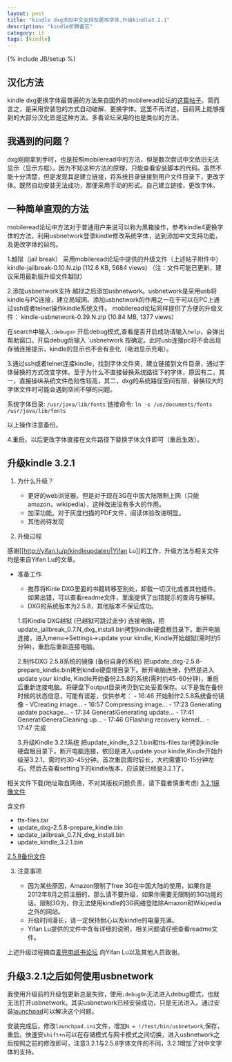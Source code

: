 ```yaml
---
layout: post
title: "kindle dxg添加中文支持及更改字体,升级kindle3.2.1"
description: "kindle折腾备忘"
category: it
tags: [kindle]
---
```

{% include JB/setup %}

## 汉化方法
kindle dxg更换字体最普遍的方法来自国外的mobileread论坛的[这篇帖子](http://www.mobileread.com/forums/showthread.php?t=88004)。简而言之，是采用安装包的方式自动破解、更换字体。这里不再详述，目前网上能够搜到的大部分汉化皆是这种方法。多看论坛采用的也是类似的方法。

## 我遇到的问题？
dxg刚刚拿到手时，也是按照mobileread中的方法，但是数次尝试中文依旧无法显示（显示方框）。因为不知这种方法的原理，只能查看安装脚本的代码。虽然不能十分清楚，但是发现其是建立链接，将系统目录链接到用户文件目录下，更改字体。既然自动安装无法成功，那便采用手动的形式。自己建立链接，更改字体。

## 一种简单直观的方法
mobileread论坛中方法对于普通用户来说可以称为黑箱操作，参考kindle4更换字体的方法，利用usbnetwork登录kindle修改系统字体，达到添加中文支持功能，及更改字体的目的。

1.越狱（jail break）
采用mobileread论坛中提供的升级文件（上述帖子附件中）
    kindle-jailbreak-0.10.N.zip (112.6 KB, 5684 views)
（注：文件可能已更新，建议采用最新版升级文件越狱）

2.添加usbnetwork支持
越狱之后添加usbnetwork。usbnetwork是采用usb将kindle与PC连接，建立局域网。添加usbnetwork的作用之一在于可以在PC上通过ssh或者telnet操作kindle系统文件。
mobileread论坛同样提供了方便的升级文件：
    kindle-usbnetwork-0.39.N.zip (10.84 MB, 1377 views）

在search中输入`;debugon` 开启debug模式,查看是否开启成功请输入`help`，会弹出帮助窗口。开启debug后输入 `usbnetwork 按确定。此时usb连接pc将不会出现存储连接提示，kindle的显示也不会有变化（电池显示充电）。

3.通过ssh或者telnet连接kindle，找到字体文件夹，建立链接到文件目录，通过字体替换的方式改变字体。至于为什么不直接替换系统路径下的字体，原因有二，其一，直接操纵系统文件危险性较高，其二，dxg的系统路径空间有限，替换较大的字体文件时可能会遇到空间不够的问题。

系统字体目录: `/usr/java/lib/fonts`
链接命令: `ln -s /us/documents/fonts /usr/java/lib/fonts`

以上操作注意备份。

4.重启。以后更改字体直接在文件路径下替换字体文件即可（重启生效）。


## 升级kindle 3.2.1


1. 为什么升级？
	- 更好的web浏览器。但是对于现在3G在中国大陆限制上网（只能amazon，wikipedia），这种改进没有多大的作用。
	- 加深功能。对于灰度扫描的PDF文件，阅读体验改进明显。
	- 其他尚待发现

2. 升级过程

感谢[[http://yifan.lu/p/kindleupdater/|Yifan Lu]]的工作，升级方法与相关文件均是来自Yifan Lu的文章。

- 准备工作
   - 推荐将Kinle DXG里面的书籍转移至别处，卸载一切汉化或者其他插件。如果出错，可以查看readme文件，里面提供了出错提示的查询与解释。
   - DXG的系统版本为2.5.8，其他版本不保证成功。

	1.将Kindle DXG越狱 (已越狱可跳过此步)
		连接电脑，把update_jailbreak_0.7.N_dxg_install.bin拷到kindle硬盘根目录下。断开电脑连接，进入menu->Settings->update your kindle, Kindle开始越狱(需时约5分钟)，重启后重新连接电脑。

	2.制作DXG 2.5.8系统的镜像 (备份自身的系统)
		把update_dxg-2.5.8-prepare_kindle.bin拷到kindle硬盘根目录下。断开电脑连接，仍然是进入update your kindle, Kindle开始备份2.5.8的系统(需时约45-60分钟)，重启后重新连接电脑。将硬盘下output目录拷贝到它处妥善保存。以下是我在备份时候的状态信息，可能有误差，仅供参考：
		- 16:46 开始制作2.5.8系统备份镜像 
		- VCreating image...
		- 16:57 Compressing image...
		- 17:23 Generating update package...
		- 17:34 GeneratiGenerating update...
		- 17:41 GeneratiGeneraCleaning up...
		- 17:46 GFlashing recovery kernel...
		- 17:47 完成

	3.升级Kindle 3.2.1系统
		把update_kindle_3.2.1.bin和tts-files.tar拷到kindle硬盘根目录下。断开电脑连接，依旧是进入update your kindle,Kindle开始升级至3.2.1，需时约30-45分钟。首次重启需时较长，大约需要10-15分钟左右。然后去查看setting下的kindle版本，应该就已经是3.2.1了。

相关文件下载(地址取自网络，不对其版权问题负责，请下载者慎重考虑)
[3.2.1镜像文件](http://dl.vmall.com/c0nw3a6bnd)

含文件
- tts-files.tar  
- update_dxg-2.5.8-prepare_kindle.bin
- update_jailbreak_0.7.N_dxg_install.bin
- update_kindle_3.2.1.bin

[2.5.8备份文件](http://dl.vmall.com/c0iuax42ah)


3. 注意事项

	- 因为某些原因，Amazon限制了free 3G在中国大陆的使用，如果你是2012年8月之前注册的，那么请不要升级，如果你需要无限制的3G功能的话。限制3G为，你无法使用kindle的3G网络登陆除Amazon和Wikipedia之外的网站。
	- 升级时间漫长，请一定保持耐心以及kindle的电量充满。
	- Yifan Lu提供的文件中含有详细的说明，相关问题请仔细查看readme文件。


上述升级过程摘自[麦兜电纸书论坛](http://bbs.mydoo.cn/thread-32419-1-1.html)
向Yifan Lu以及其他人员致谢。

## 升级3.2.1之后如何使用usbnetwork

我使用升级前的升级包更新总是失败，使用`;debugOn`无法进入debug模式，也就无法打开usbnetwork。其实usbnetwork已经安装成功，只是无法进入。通过安装[launchpad](http://www.mobileread.com/forums/showthread.php?t=97636)可以解决这个问题。

安装完成后，修改`launchpad.ini`文件，增加`N = !/test/bin/usbnetwork`,保存，重启。快速安`shift+n`可以在存储模式与网卡模式之间切换，进入usbnetwork之后按照之前的修改即可，注意3.2.1与2.5.8字体文件的不同，3.2.1增加了对中文字体的支持。

